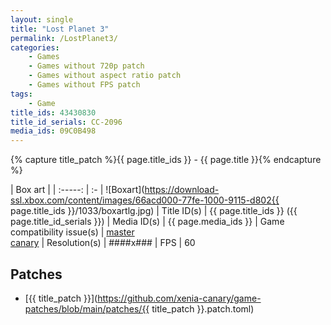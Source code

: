 ```yaml
---
layout: single
title: "Lost Planet 3"
permalink: /LostPlanet3/
categories:
    - Games
    - Games without 720p patch
    - Games without aspect ratio patch
    - Games without FPS patch
tags:
    - Game
title_ids: 43430830
title_id_serials: CC-2096
media_ids: 09C0B498
---
```

{% capture title_patch %}{{ page.title_ids }} - {{ page.title }}{% endcapture %}

| Box art                     |
| :-----:                     | :-
| ![Boxart](https://download-ssl.xbox.com/content/images/66acd000-77fe-1000-9115-d802{{ page.title_ids }}/1033/boxartlg.jpg)
| Title ID(s)                 | {{ page.title_ids }} ({{ page.title_id_serials }})
| Media ID(s)                 | {{ page.media_ids }}
| Game compatibility issue(s) | [master](https://github.com/xenia-project/game-compatibility/issues/1046)<br>[canary](https://github.com/xenia-canary/game-compatibility/issues/117)
| Resolution(s)               | ####x###
| FPS                         | 60

## Patches
* [{{ title_patch }}](https://github.com/xenia-canary/game-patches/blob/main/patches/{{ title_patch }}.patch.toml)
